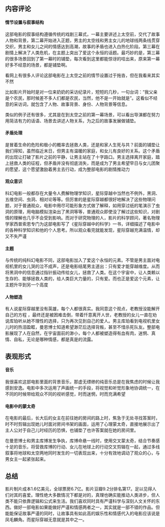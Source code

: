 ## 内容评论

#### 情节设置与叙事结构

这部电影的叙事结构遵循传统的戏剧三幕式，一幕主要讲述上太空前，交代了故事人物和背景，第二幕开始进入正题，男主的太空线和男主女儿的地球线两条线贯穿交织，男主和女儿之间的情感达到高潮，故事的矛盾也进入白热化阶段。第三幕在剧情上解决了人类危机，在主题上突出了爱这个永恒的话题。最巧妙的是，第三幕的很多场景回到了第一幕时的铺垫，每次看到这里都能惊讶的哇出来，原来第一幕好多不经意的场景，都是铺垫啊。

看网上有很多人评论这部电影在上太空之前的情节设置过于拖沓，但在我看来其实不然

比如影片开始时是对一位来奶奶的采访纪录片，短短的几秒，一句台词：“我父亲是个农民，那时候差不多人们都是农民，当然，他不是一开始就是”。这看似不经意的采访词，就包含了人物、故事背景、身份、人物背景等信息。

类似的例子还有很多，尤其是在到太空之前的第一幕场景，可以看出导演都在努力用简洁有力的话语、场景去讲述人物关系，为之后的故事发展做铺垫。

#### 矛盾处理

是冒着生命的危险和极小的概率去拯救人类，还是和家人生死与共？前面的铺垫让我们得知，虽然临近末日，但男主有温暖的家庭，和女儿有良好的关系。这个矛盾的出现让打破了影片之前的平静，让男主站在了十字路口。男主选择离开家庭，踏上拯救人类的征程，但矛盾并没有彻底消失，而是成为了男主希望早日与女儿团聚的愿望，这个愿望激励着男主去行动，成为整部电影的剧情推动力



#### 观众意识

科幻电影一般都存在大量令人费解物理学知识，星际穿越中当然也不例外，黑洞、五维空间、虫洞、相对论等等。但厉害的是星际穿越都很好地解决了这些物理问题，对于普通观众，电影中用尽可能形象方式做了解释，如用穿过纸的笔演示了虫洞的原理，用电脑模拟渲染出了黑洞等等，普通观众即使没了解过这些知识，对剧情的理解也几乎不会受到影响。而对于研究物理的人，影片的科学顾问，著名物理学家西普索恩专门为这部电影写了《星际穿越中的科学》一书，详细描述了电影中的各种科学知识和他的个人思考。所以观众看完就能发现，星际穿越充满温情，却又不失严谨

#### 主题

与传统的纯科幻电影不同，这部电影加入了爱这个永恒的元素。不管是男主面对电视机里的女儿哭的泣不成声，还是电影结尾男主道出：只有爱才能穿越维度。从而将黑洞中的信息通过指针振动传给女儿，拯救了人类。在这个宇宙中，让人类赖以生存的、能够拯救人类的，给人类巨大力量的，只有爱。而也正是爱这个元素，让主题升华到另一个高度

#### 人物塑造

有人说星际穿越里没有英雄，每个人都很真实。我同意这个观点，老教授没能解开自己的方程 ，最终还是被困难击倒，带着忏意离开人世，老教授的女儿一直在劝说库珀听从她不理性的选择，只为再次见到自己的爱人。男主库珀看到电视机里女儿时的热泪盈眶，曼恩博士知道希望渺茫后选择背叛，甚至不惜杀死队友。整部电影展现了人在自然，在宇宙面前的渺小，每个人都被塑造得有血有肉，迷惘、真情、自私，无论是哪种情感，都是真是的流露。

## 表现形式

#### 音乐

我很喜欢这部电影里面的背景音乐，那虚无缥缈的纯音乐总是在我焦虑的时候让我感到安逸。电影中多次运用了声画统一的手段，将视觉和听觉形象地协调统一，在不同的时候带给观众不同的视听感觉，时而迷惘，时而充满希望

#### 电影中的蒙太奇

在电影的最后，长大后的女主在前往她的房间的路上时，焦急于无处寻找答案时，时不时剪辑出现她儿时面对房间书架的画面，运用了心理蒙太奇，直接地展示出了主人公对于自己儿时经历的恐惧，也铺垫了也许答案就在她的房间里。

在曼恩博士和男主库博发生争执，库博命悬一线时，使用交叉蒙太奇，结合节奏感十足的音乐，将营救库博的行动、女儿在地球上的行动交叉剪辑在一起，通过多线叙事将地球和太空两地同时发生的一切表现出来，十分有效地调动了观众的心，与男女主一起紧张起来。



## 总结 

影片制片成本1.6亿美元，全球票房6.7亿。影片豆瓣9.2分排名第17。足以见得人们对其的喜爱。理性绝大多数情况下都是对的，真理也确实能推动人类进步，但人类不能只依靠逻辑和公式来生活。我们喜欢同时具有严谨科学与深刻人文关怀的东西。做好一部电影如果能做好严谨和情感两者之一，其实就是一部不错的作品。但能能保证故事严谨的同时，让故事具有如此高的娱乐性和情感代入的电影应该说是凤毛麟角。而星际穿越无意就是其中之一。

